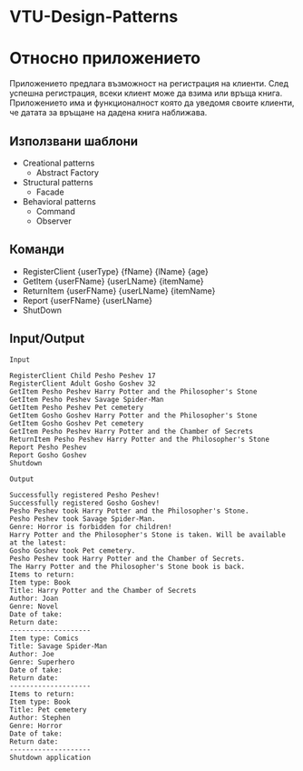 # VTU-Design-Patterns
# Относно приложението
Приложението предлага възможност на регистрация на клиенти. След успешна регистрация, всеки клиент може да взима или връща книга. Приложението има и функционалност която да уведомя своите клиенти, че датата за връщане на дадена книга наближава. 

## Използвани шаблони
* Creational patterns
	* Abstract Factory
* Structural patterns
	* Facade
* Behavioral patterns
	* Command
	* Observer

## Команди
* RegisterClient {userType} {fName} {lName} {age}
* GetItem {userFName} {userLName} {itemName}
* ReturnItem {userFName} {userLName} {itemName}
* Report {userFName} {userLName}
* ShutDown

## Input/Output
	Input

	RegisterClient Child Pesho Peshev 17
	RegisterClient Adult Gosho Goshev 32
	GetItem Pesho Peshev Harry Potter and the Philosopher's Stone
	GetItem Pesho Peshev Savage Spider-Man
	GetItem Pesho Peshev Pet cemetery
	GetItem Gosho Goshev Harry Potter and the Philosopher's Stone
	GetItem Gosho Goshev Pet cemetery
	GetItem Pesho Peshev Harry Potter and the Chamber of Secrets
	ReturnItem Pesho Peshev Harry Potter and the Philosopher's Stone
	Report Pesho Peshev 
	Report Gosho Goshev
	Shutdown
  
	Output

	Successfully registered Pesho Peshev!
	Successfully registered Gosho Goshev!
	Pesho Peshev took Harry Potter and the Philosopher's Stone.
	Pesho Peshev took Savage Spider-Man.
	Genre: Horror is forbidden for children!
	Harry Potter and the Philosopher's Stone is taken. Will be available at the latest:
	Gosho Goshev took Pet cemetery.
	Pesho Peshev took Harry Potter and the Chamber of Secrets.
	The Harry Potter and the Philosopher's Stone book is back.
	Items to return:
	Item type: Book
	Title: Harry Potter and the Chamber of Secrets
	Author: Joan
	Genre: Novel
	Date of take:
	Return date:
	--------------------
	Item type: Comics
	Title: Savage Spider-Man
	Author: Joe
	Genre: Superhero
	Date of take: 
	Return date: 
	--------------------
	Items to return:
	Item type: Book
	Title: Pet cemetery
	Author: Stephen
	Genre: Horror
	Date of take:
	Return date:
	--------------------
	Shutdown application

